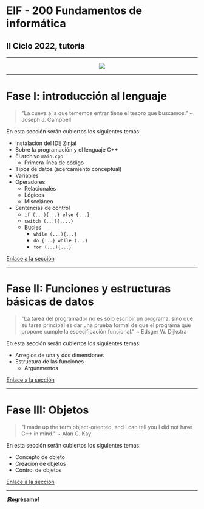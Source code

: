 # EIF - 200 Fundamentos de informática

## II Ciclo 2022, tutoría

***

<center><img src="https://media.giphy.com/media/kJ1iL1ZQIyibu/giphy.gif" width="" height="" /></center> 

***

# Fase I: introducción al lenguaje

> "La cueva a la que tememos entrar tiene el tesoro que buscamos." ~ Joseph J. Campbell

En esta sección serán cubiertos los siguientes temas:

- Instalación del IDE Zinjai
- Sobre la programación y el lenguaje C++
- El archivo `main.cpp` 
  - Primera línea de código
- Tipos de datos (acercamiento conceptual)
- Variables
- Operadores
  - Relacionales
  - Lógicos
  - Misceláneo
- Sentencias de control
  - `if (...){...} else {...}`
  - `switch (...){....}`
  - Bucles
    - `while (...){...}`
    - `do {...} while (...)`
    - `for (...){...}`

[Enlace a la sección](...)

***

# Fase II: Funciones y estructuras básicas de datos

> "La tarea del programador no es sólo escribir un programa, sino que su tarea principal es dar una prueba formal de que el programa que propone cumple la especificación funcional." ~ Edsger W. Dijkstra

En esta sección serán cubiertos los siguientes temas:

- Arreglos de una y dos dimensiones
- Estructura de las funciones
  - Argunmentos

[Enlace a la sección](...)

***

# Fase III: Objetos

> "I made up the term object-oriented, and I can tell you I did not have C++ in mind." ~ Alan C. Kay

En esta sección serán cubiertos los siguientes temas:

- Concepto de objeto
- Creación de objetos
- Control de objetos

[Enlace a la sección](...)

***

**[¡Regrésame!](/index)**
